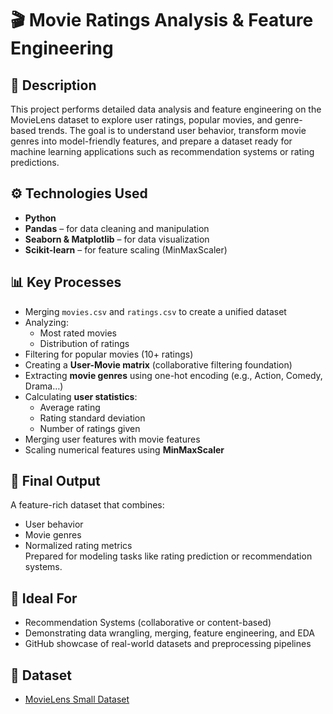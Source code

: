 # 🎬 Movie Ratings Analysis & Feature Engineering

## 📝 Description
This project performs detailed data analysis and feature engineering on the MovieLens dataset to explore user ratings, popular movies, and genre-based trends. The goal is to understand user behavior, transform movie genres into model-friendly features, and prepare a dataset ready for machine learning applications such as recommendation systems or rating predictions.

## ⚙️ Technologies Used
- **Python**
- **Pandas** – for data cleaning and manipulation  
- **Seaborn & Matplotlib** – for data visualization  
- **Scikit-learn** – for feature scaling (MinMaxScaler)

## 📊 Key Processes
- Merging `movies.csv` and `ratings.csv` to create a unified dataset  
- Analyzing:
  - Most rated movies  
  - Distribution of ratings  
- Filtering for popular movies (10+ ratings)
- Creating a **User-Movie matrix** (collaborative filtering foundation)
- Extracting **movie genres** using one-hot encoding (e.g., Action, Comedy, Drama…)
- Calculating **user statistics**:
  - Average rating  
  - Rating standard deviation  
  - Number of ratings given
- Merging user features with movie features
- Scaling numerical features using **MinMaxScaler**

## 🧪 Final Output
A feature-rich dataset that combines:
- User behavior  
- Movie genres  
- Normalized rating metrics  
Prepared for modeling tasks like rating prediction or recommendation systems.

## 🚀 Ideal For
- Recommendation Systems (collaborative or content-based)  
- Demonstrating data wrangling, merging, feature engineering, and EDA  
- GitHub showcase of real-world datasets and preprocessing pipelines

## 📁 Dataset
- [MovieLens Small Dataset](https://grouplens.org/datasets/movielens/)
